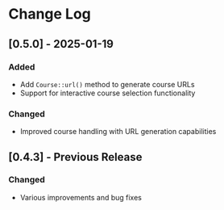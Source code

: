 # Change Log

## [0.5.0] - 2025-01-19
### Added
- Add `Course::url()` method to generate course URLs
- Support for interactive course selection functionality

### Changed
- Improved course handling with URL generation capabilities

## [0.4.3] - Previous Release
### Changed
- Various improvements and bug fixes